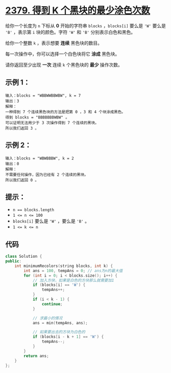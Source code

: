 # [2379. 得到 K 个黑块的最少涂色次数](https://leetcode.cn/problems/minimum-recolors-to-get-k-consecutive-black-blocks/)

给你一个长度为 `n` 下标从 **0** 开始的字符串 `blocks` ，`blocks[i]` 要么是 `'W'` 要么是 `'B'` ，表示第 `i` 块的颜色。字符 `'W'` 和 `'B'` 分别表示白色和黑色。

给你一个整数 `k` ，表示想要 **连续** 黑色块的数目。

每一次操作中，你可以选择一个白色块将它 **涂成** 黑色块。

请你返回至少出现 **一次** 连续 `k` 个黑色块的 **最少** 操作次数。

## **示例 1：**

```
输入：blocks = "WBBWWBBWBW", k = 7
输出：3
解释：
一种得到 7 个连续黑色块的方法是把第 0 ，3 和 4 个块涂成黑色。
得到 blocks = "BBBBBBBWBW" 。
可以证明无法用少于 3 次操作得到 7 个连续的黑块。
所以我们返回 3 。
```

## **示例 2：**

```
输入：blocks = "WBWBBBW", k = 2
输出：0
解释：
不需要任何操作，因为已经有 2 个连续的黑块。
所以我们返回 0 。
```

## **提示：**

- `n == blocks.length`
- `1 <= n <= 100`
- `blocks[i]` 要么是 `'W'` ，要么是 `'B'` 。
- `1 <= k <= n`

## 代码

```cpp
class Solution {
public:
    int minimumRecolors(string blocks, int k) {
        int ans = 100, tempAns = 0; // ans为n的最大值
        for (int i = 0; i < blocks.size(); i++) {
            // 加入方块，如果是白色的方块那么就需要加1
            if (blocks[i] == 'W') {
                tempAns++;
            }
            if (i < k - 1) {
                continue;
            }

            // 求最小的情况
            ans = min(tempAns, ans);

            // 如果要出去的方块为白色的
            if (blocks[i - k + 1] == 'W') {
                tempAns--;
            }
        }
        return ans;
    }
};
```

